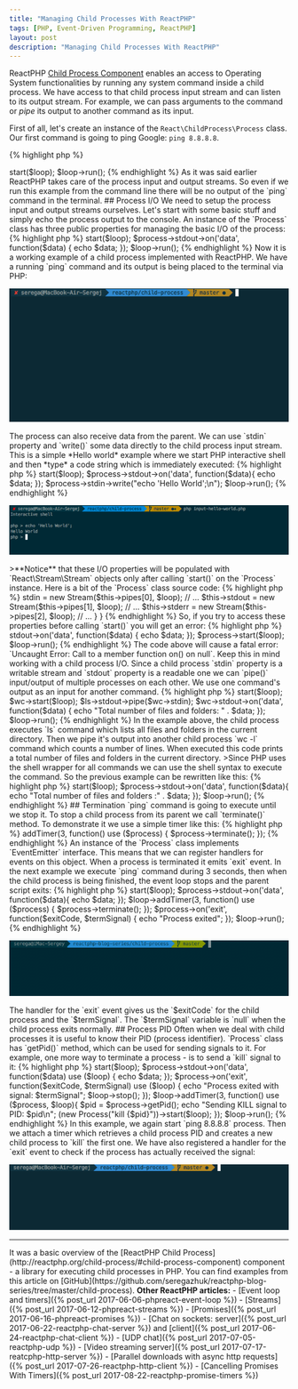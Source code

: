 ```yaml
---
title: "Managing Child Processes With ReactPHP"
tags: [PHP, Event-Driven Programming, ReactPHP]
layout: post
description: "Managing Child Processes With ReactPHP"
---
```


ReactPHP [Child Process Component](http://reactphp.org/child-process/#child-process-component) enables an access to Operating System functionalities by running any system command inside a child process. We have access to that child process input stream and can listen to its output stream. For example, we can pass arguments to the command or *pipe* its output to another command as its input.

First of all, let's create an instance of the `React\ChildProcess\Process` class. Our first command is going to ping Google: `ping 8.8.8.8`. 

{% highlight php %}
<?php
use React\ChildProcess\Process;

$process = new Process('ping 8.8.8.8');
{% endhighlight %}

There are two basic operations you can perform on a process: you can start or terminate it. To start a process we need an instance of the [event loop]({% post_url 2017-06-06-phpreact-event-loop %}) to pass it to the `start()` method:

{% highlight php %}
<?php

use React\EventLoop\Factory;
use React\ChildProcess\Process;

$loop = Factory::create();
$process = new Process('ping 8.8.8.8');

$process->start($loop);
$loop->run();
{% endhighlight %}

As it was said earlier ReactPHP takes care of the process input and output streams. So even if we run this example from the command line there will be no output of the `ping` command in the terminal.

## Process I/O
We need to setup the process input and output streams ourselves. Let's start with some basic stuff and simply echo the process output to the console. An instance of the `Process` class has three public properties for managing the basic I/O of the process:

{% highlight php %}
<?php

namespace React\ChildProcess;

class Process extends EventEmitter
{
    public $stdin;
    public $stdout;
    public $stderr;

    // ...
}
{% endhighlight %}

Each of this properties is an instance of the `React\Stream\Stream` so we can use them as [ReactPHP streams]({% post_url 2017-06-12-phpreact-streams %}). For `stdout` we can listen for `data` event and `echo` it:

{% highlight php %}
<?php

use React\EventLoop\Factory;
use React\ChildProcess\Process;

$loop = Factory::create();
$process = new Process('ping 8.8.8.8');

$process->start($loop);
$process->stdout->on('data', function($data) {
    echo $data;
});
$loop->run();
{% endhighlight %}

Now it is a working example of a child process implemented with ReactPHP. We have a running `ping` command and its output is being placed to the terminal via PHP:

<p class="">
    <img src="/assets/images/posts/reactphp/child-process-ping.gif" alt="child-process-ping" class="">
</p>

The process can also receive data from the parent. We can use `stdin` property and `write()` some data directly to the child process input stream. This is a simple *Hello world* example where we start PHP interactive shell and then *type* a code string which is immediately executed:

{% highlight php %}
<?php

use React\EventLoop\Factory;
use React\ChildProcess\Process;

$loop = Factory::create();
$process = new Process('php -a');

$process->start($loop);
$process->stdout->on('data', function($data){
    echo $data;
});

$process->stdin->write("echo 'Hello World';\n");
$loop->run();
{% endhighlight %}

<p class="">
    <img src="/assets/images/posts/reactphp/child-process-input.png" alt="child-process-input" class="">
</p>

>**Notice** that these I/O properties will be populated with `React\Stream\Stream` objects only after calling `start()` on the `Process` instance.

Here is a bit of the `Process` class source code:

{% highlight php %}
<?php

namespace React\ChildProcess;

class Process extends EventEmitter
{
    public $stdin;
    public $stdout;
    public $stderr;

    // ...

    public function start(LoopInterface $loop, $interval = 0.1)
    {
        // ... 
        $this->stdin  = new Stream($this->pipes[0], $loop);
        // ...
        $this->stdout = new Stream($this->pipes[1], $loop);
        // ...
        $this->stderr = new Stream($this->pipes[2], $loop);
        // ...
    }
}
{% endhighlight %}

So, if you try to access these properties before calling `start()` you will get an error:

{% highlight php %}
<?php

use React\EventLoop\Factory;
use React\ChildProcess\Process;

$loop = Factory::create();
$process = new Process('ping 8.8.8.8');

// !!! stdout is not initialized here !!!
$process->stdout->on('data', function($data) {
    echo $data;
});

$process->start($loop);
$loop->run();
{% endhighlight %}

The code above will cause a fatal error: `Uncaught Error: Call to a member function on() on null`. Keep this in mind working with a child process I/O.

Since a child process `stdin` property is a writable stream and `stdout` property is a readable one we can `pipe()` input/output of multiple processes on each other. We use one command's output as an input for another command. 

{% highlight php %}
<?php

use React\EventLoop\Factory;
use React\ChildProcess\Process;

$loop = Factory::create();
$ls = new Process('ls'); // list files in current directory
$wc = new Process('wc -l'); // counts number of lines

$ls->start($loop);
$wc->start($loop);

$ls->stdout->pipe($wc->stdin);

$wc->stdout->on('data', function($data) {
    echo "Total number of files and folders: " . $data;
});

$loop->run();
{% endhighlight %}

In the example above, the child process executes `ls` command which lists all files and folders in the current directory. Then we pipe it's output into another child process `wc -l` command which counts a number of lines. When executed this code prints a total number of files and folders in the current directory.

>Since PHP uses the shell wrapper for all commands we can use the shell syntax to execute the command. So the previous example can be rewritten like this:

{% highlight php %}
<?php

use React\EventLoop\Factory;
use React\ChildProcess\Process;

$loop = Factory::create();
$process = new Process('ls | wc -l');

$process->start($loop);

$process->stdout->on('data', function($data){
    echo "Total number of files and folders :" . $data;
});

$loop->run();

{% endhighlight %}

## Termination

`ping` command is going to execute until we stop it. To stop a child process from its parent we call `terminate()` method. To demonstrate it we use a simple timer like this:

{% highlight php %}
 <?php

 $loop->addTimer(3, function() use ($process) {
    $process->terminate();
});
{% endhighlight %} 

An instance of the `Process` class implements `EventEmitter` interface. This means that we can register handlers for events on this object. When a process is terminated it emits `exit` event. In the next example we execute `ping` command during 3 seconds, then when the child process is being finished, the event loop stops and the parent script exits:

{% highlight php %}
<?php

use React\EventLoop\Factory;
use React\ChildProcess\Process;

$loop = Factory::create();
$process = new Process('ping 8.8.8.8');

$process->start($loop);
$process->stdout->on('data', function($data){
    echo $data;
});

$loop->addTimer(3, function() use ($process) {
    $process->terminate();
});

$process->on('exit', function($exitCode, $termSignal) {
    echo "Process exited";
});

$loop->run();
{% endhighlight %}

<p class="">
    <img src="/assets/images/posts/reactphp/child-process-ping-with-timer.gif" alt="child-process-ping-with-timer" class="">
</p>

The handler for the `exit` event gives us the `$exitCode` for the child process and the `$termSignal`. The `$termSignal` variable is `null` when the child process exits normally.

## Process PID

Often when we deal with child processes it is useful to know their PID (process identifier). `Process` class has `getPid()` method, which can be used for sending signals to it. For example, one more way to terminate a process - is to send a `kill` signal to it:

{% highlight php %}
<?php

$loop = Factory::create();
$process = new Process('ping 8.8.8.8');

$process->start($loop);
$process->stdout->on('data', function($data) use ($loop) {
    echo $data;
});

$process->on('exit', function($exitCode, $termSignal) use ($loop) {
    echo "Process exited with signal: $termSignal";
    $loop->stop();
});

$loop->addTimer(3, function() use ($process, $loop){
    $pid = $process->getPid();
    echo "Sending KILL signal to PID: $pid\n";
    (new Process("kill {$pid}"))->start($loop);
});
$loop->run();

{% endhighlight %}

 In this example, we again start `ping 8.8.8.8` process. Then we attach a timer which retrieves a child process PID and creates a new child process to `kill` the first one. We have also registered a handler for the `exit` event to check if the process has actually received the signal:

<p class="">
    <img src="/assets/images/posts/reactphp/child-process-pid.gif" alt="child-process-pid" class="">
</p>

<hr>

It was a basic overview of the [ReactPHP Child Process](http://reactphp.org/child-process/#child-process-component) component - a library for executing child processes in PHP. You can find examples from this article on [GitHub](https://github.com/seregazhuk/reactphp-blog-series/tree/master/child-process).

<strong>Other ReactPHP articles:</strong>

- [Event loop and timers]({% post_url 2017-06-06-phpreact-event-loop %})
- [Streams]({% post_url 2017-06-12-phpreact-streams %})
- [Promises]({% post_url 2017-06-16-phpreact-promises %})
- [Chat on sockets: server]({% post_url 2017-06-22-reactphp-chat-server %}) and  [client]({% post_url 2017-06-24-reactphp-chat-client %})
- [UDP chat]({% post_url 2017-07-05-reactphp-udp %})
- [Video streaming server]({% post_url 2017-07-17-reatcphp-http-server %})
- [Parallel downloads with async http requests]({% post_url 2017-07-26-reactphp-http-client %})
- [Cancelling Promises With Timers]({% post_url 2017-08-22-reactphp-promise-timers %})
